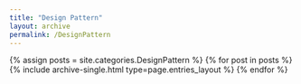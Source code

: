 ```yaml
---
title: "Design Pattern"
layout: archive
permalink: /DesignPattern
---
```


{% assign posts = site.categories.DesignPattern %}
{% for post in posts %} {% include archive-single.html type=page.entries_layout %} {% endfor %}